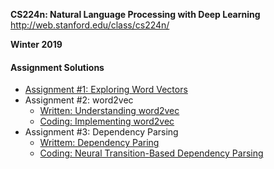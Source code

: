 **CS224n: Natural Language Processing with Deep Learning**
http://web.stanford.edu/class/cs224n/

**Winter 2019**

#### Assignment Solutions

* [Assignment #1: Exploring Word Vectors](./a1)
* Assignment #2: word2vec
    * [Written: Understanding word2vec](./a2/written_solution/written_solution.md)
    * [Coding: Implementing word2vec](./a2)
* Assignment #3: Dependency Parsing
    * [Writtem: Dependency Paring](./a3/written_solution/written_solution.md)
    * [Coding: Neural Transition-Based Dependency Parsing](./a3)
